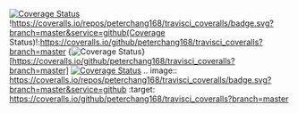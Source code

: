 [![Coverage Status](https://coveralls.io/repos/peterchang168/travisci_coveralls/badge.svg?branch=master&service=github)](https://coveralls.io/github/peterchang168/travisci_coveralls?branch=master)
!https://coveralls.io/repos/peterchang168/travisci_coveralls/badge.svg?branch=master&service=github(Coverage Status)!:https://coveralls.io/github/peterchang168/travisci_coveralls?branch=master
{<img src="https://coveralls.io/repos/peterchang168/travisci_coveralls/badge.svg?branch=master&service=github" alt="Coverage Status" />}[https://coveralls.io/github/peterchang168/travisci_coveralls?branch=master]
<a href='https://coveralls.io/github/peterchang168/travisci_coveralls?branch=master'><img src='https://coveralls.io/repos/peterchang168/travisci_coveralls/badge.png?branch=master&service=github' alt='Coverage Status' /></a>
.. image:: https://coveralls.io/repos/peterchang168/travisci_coveralls/badge.svg?branch=master&service=github
  :target: https://coveralls.io/github/peterchang168/travisci_coveralls?branch=master

